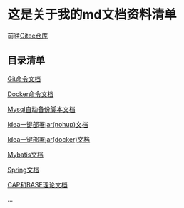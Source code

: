 # 这是关于我的md文档资料清单

前往[Gitee仓库](https://gitee.com/tsinghui365/note/blob/master/README_GITEE.md)

## 目录清单

[Git命令文档](https://github.com/iSteinsGate/note/blob/master/git.md)

[Docker命令文档](https://github.com/iSteinsGate/note/blob/master/docker.md)

[Mysql自动备份脚本文档](https://github.com/iSteinsGate/note/blob/master/shell/mysql-backup.md)

[Idea一键部署jar(nohup)文档](https://github.com/iSteinsGate/note/blob/master/shell/idea-deploy-jar-nohup.md)

[Idea一键部署jar(docker)文档](https://github.com/iSteinsGate/note/blob/master/shell/idea-deploy-jar-docker.md)

[Mybatis文档](https://github.com/iSteinsGate/note/blob/master/mybatis.md)

[Spring文档](https://github.com/iSteinsGate/note/blob/master/spring.md)

[CAP和BASE理论文档](https://github.com/iSteinsGate/note/blob/master/CAP和BASE理论.md)

...

